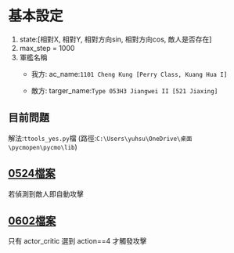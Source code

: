 # 基本設定
1. state:[相對X, 相對Y, 相對方向sin, 相對方向cos, 敵人是否存在]
2. max_step = 1000
3. 軍艦名稱
   * 我方: ac_name:`1101 Cheng Kung [Perry Class, Kuang Hua I]`

   * 敵方: targer_name:`Type 053H3 Jiangwei II [521 Jiaxing]`


## 目前問題
解法:`ttools_yes.py`檔 (路徑:`C:\Users\yuhsu\OneDrive\桌面\pycmopen\pycmo\lib`)

## [0524檔案]()
若偵測到敵人即自動攻擊

## [0602檔案]()
只有 actor_critic 選到 action==4 才觸發攻擊

